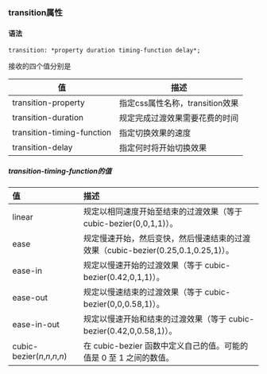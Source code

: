 ### transition属性



#### 语法

```
transition: *property duration timing-function delay*;
```



接收的四个值分别是



| 值                         | 描述                            |
| -------------------------- | ------------------------------- |
| transition-property        | 指定css属性名称，transition效果 |
| transition-duration        | 规定完成过渡效果需要花费的时间  |
| transition-timing-function | 指定切换效果的速度              |
| transition-delay           | 指定何时将开始切换效果          |



#####  transition-timing-function的值

| 值                            | 描述                                                         |
| :---------------------------- | :----------------------------------------------------------- |
| linear                        | 规定以相同速度开始至结束的过渡效果（等于 cubic-bezier(0,0,1,1)）。 |
| ease                          | 规定慢速开始，然后变快，然后慢速结束的过渡效果（cubic-bezier(0.25,0.1,0.25,1)）。 |
| ease-in                       | 规定以慢速开始的过渡效果（等于 cubic-bezier(0.42,0,1,1)）。  |
| ease-out                      | 规定以慢速结束的过渡效果（等于 cubic-bezier(0,0,0.58,1)）。  |
| ease-in-out                   | 规定以慢速开始和结束的过渡效果（等于 cubic-bezier(0.42,0,0.58,1)）。 |
| cubic-bezier(*n*,*n*,*n*,*n*) | 在 cubic-bezier 函数中定义自己的值。可能的值是 0 至 1 之间的数值。 |